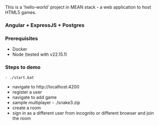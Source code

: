 This is a 'hello-world' project in MEAN stack - a web application to host HTML5 games.

### Angular + ExpressJS + Postgres

### Prerequisites
* Docker 
* Node (tested with v22.15.1) 

### Steps to demo
    - ./start.bat

* navigate to http://localhost:4200
* register a user
* navigate to add game
* sample multiplayer - ./snake3.zip
* create a room
* sign in as a different user from incognito or different browser and join the room
